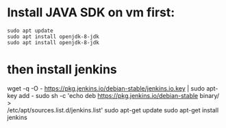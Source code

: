 # Install JAVA SDK on vm first:
```
sudo apt update
sudo apt install openjdk-8-jdk
sudo apt install openjdk-8-jdk
```


# then install jenkins 
wget -q -O - https://pkg.jenkins.io/debian-stable/jenkins.io.key | sudo apt-key add -
sudo sh -c 'echo deb https://pkg.jenkins.io/debian-stable binary/ > \
    /etc/apt/sources.list.d/jenkins.list'
sudo apt-get update
sudo apt-get install jenkins
